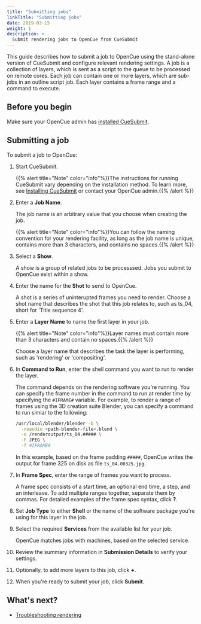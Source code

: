 ```yaml
---
title: "Submitting jobs"
linkTitle: "Submitting jobs"
date: 2019-03-15
weight: 1
description: >
  Submit rendering jobs to OpenCue from CueSubmit
---
```


This guide describes how to submit a job to OpenCue using the stand-alone
version of CueSubmit and configure relevant rendering settings. A job is a
collection of layers, which is sent as a script to the queue to be processed
on remote cores. Each job can contain one or more layers, which are sub-jobs
in an outline script job. Each layer contains a frame range and a command to
execute.

## Before you begin

Make sure your OpenCue admin has
[installed CueSubmit](/docs/getting-started/installing-cuesubmit/).

## Submitting a job

To submit a job to OpenCue:

1.  Start CueSubmit.

    {{% alert title="Note" color="info"%}}The instructions for running
    CueSubmit vary depending on the installation method. To learn more, see
    [Installing CueSubmit](/docs/getting-started/installing-cuesubmit)
    or contact your OpenCue admin.{{% /alert %}}

1.  Enter a **Job Name**.

    The job name is an arbitrary value that you choose when creating the
    job.
    
    {{% alert title="Note" color="info"%}}You can follow the naming convention
    for your rendering facility, as long as the job name is unique, contains
    more than 3 characters, and contains no spaces.{{% /alert %}}

1.  Select a **Show**.

    A show is a group of related jobs to be processsed. Jobs you submit to
    OpenCue exist within a show.

1.  Enter the name for the **Shot** to send to OpenCue.

    A shot is a series of uninterupted frames you need to render. Choose a
    shot name that describes the shot that this job relates to, such as
    ts_04, short for 'Title sequence 4'.

1.  Enter a **Layer Name** to name the first layer in your job.

    {{% alert title="Note" color="info"%}}Layer names must contain more than
    3 characters and contain no spaces.{{% /alert %}}
    
    Choose a layer name that describes the task the layer is performing,
    such as 'rendering' or 'compositing'.

1.  In **Command to Run**, enter the shell command you want to run to render
    the layer.

    The command depends on the rendering software you're running. You can
    specify the frame number in the command to run at render time by
    specifying the `#IFRAME#` variable. For example, to render a range of
    frames using the 3D creation suite Blender, you can specify a command
    to run simiar to the following:
    
    ```bash
    /usr/local/blender/blender -b \
      -noaudio <path-blender-file>.blend \
      -o /renderoutput/ts_04.##### \
      -F JPEG \
      -f #IFRAME#
    ```
    
    In this example, based on the frame padding `#####`, OpenCue writes the
    output for frame 325 on disk as file `ts_04.00325.jpg`.

1.  In **Frame Spec**, enter the range of frames you want to process.

    A frame spec consists of a start time, an optional end time, a step,
    and an interleave. To add multiple ranges together, separate them
    by commas. For detailed examples of the frame spec syntax, click **?**.

1.  Set **Job Type** to either **Shell** or the name of the software package
    you're using for this layer in the job.

1.  Select the required **Services** from the available list for your job.

    OpenCue matches jobs with machines, based on the selected service.

1.  Review the summary information in **Submission Details** to verify your
    settings.

1.  Optionally, to add more layers to this job, click **+**.

1.  When you're ready to submit your job, click **Submit**.

## What's next?

-   [Troubleshooting rendering](/docs/other-guides/troubleshooting-rendering)
 
